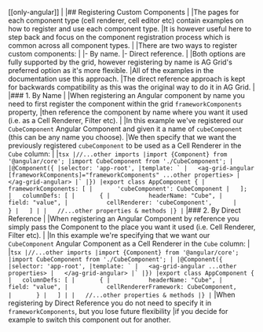 [[only-angular]]
|
|## Registering Custom Components
|
|The pages for each component type (cell renderer, cell editor etc) contain examples on how to register and use each component type.
|It is however useful here to step back and focus on the component registration process which is common across all component types.
|
|There are two ways to register custom components:
|
|- By name.
|- Direct reference.
|
|Both options are fully supported by the grid, however registering by name is AG Grid's preferred option as it's more flexible.
|All of the examples in the documentation use this approach.
|The direct reference approach is kept for backwards compatibility as this was the original way to do it in AG Grid.
|
|### 1. By Name
|
|When registering an Angular component by name you need to first register the component within the grid `frameworkComponents` property,
|then reference the component by name where you want it used (i.e. as a Cell Renderer, Filter etc).
|
|In this example we've registered our `CubeComponent` Angular Component and given it a name of `cubeComponent` (this can be any name you choose).
|We then specify that we want the previously registered `cubeComponent` to be used as a Cell Renderer in the `Cube` column:
|
|```tsx
|//...other imports
|import {Component} from '@angular/core';
|import CubeComponent from './CubeComponent';
|
|@Component({
|selector: 'app-root',
|template: `
|   <ag-grid-angular [frameworkComponents]="frameworkComponents" ...other properties>
|   </ag-grid-angular>
|`
|})
|export class AppComponent {
|   frameworkComponents: [
|       'cubeComponent': CubeComponent
|   ];          
|   columnDefs: [
|       {
|           headerName: "Cube",
|           field: "value",
|           cellRenderer: 'cubeComponent',     
|       }
|   ]
|
|   //...other properties & methods
|}
|```
|### 2. By Direct Reference
|
|When registering an Angular Component by reference you simply pass the Component to the place you want it used (i.e. Cell Renderer, Filter etc).
|
|In this example we're specifying that we want our `CubeComponent` Angular Component as a Cell Renderer in the `Cube` column:
|
|```tsx
|//...other imports
|import {Component} from '@angular/core';
|import CubeComponent from './CubeComponent';
|
|@Component({
|selector: 'app-root',
|template: `
|   <ag-grid-angular ...other properties>
|   </ag-grid-angular>
|`
|})
|export class AppComponent {
|   columnDefs: [
|       {
|           headerName: "Cube",
|           field: "value",
|           cellRendererFramework: CubeComponent,     
|       }
|   ]
|
|   //...other properties & methods
|}
|```
|When registering by Direct Reference you do not need to specify it in `frameworkComponents`, but you lose future flexibility 
|if you decide for example to switch this component out for another.

